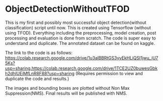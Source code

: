 # ObjectDetectionWithoutTFOD
This is my first and possibly most successful object detection(without classification) script until now. This is created using Tensorflow (without using TFOD). Everything including the preprocessing, model creation, post processing and evaluation is done from scratch. The code is super easy to understand and duplicate. The annotated dataset can be found on kaggle.

The link to the code is as follows: https://colab.research.google.com/drive/1u3alBBRtGS3yvEkHLiQSI1jwu_jU75Ks?usp=sharing.https://colab.research.google.com/drive/1TCE2UZ0buwesGbkh2dhlUEiMfLnR8F88?usp=sharing
(Requires permission to view and duplicate the code and results.)

The images and bounding boxes are plotted without Non Max Suppression(NMS). Final results will be published with NMS.
